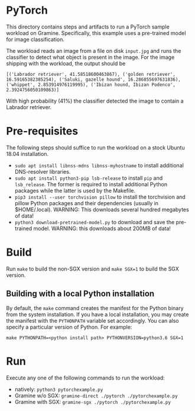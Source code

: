 # PyTorch

This directory contains steps and artifacts to run a PyTorch sample workload on
Gramine. Specifically, this example uses a pre-trained model for image
classification.

The workload reads an image from a file on disk `input.jpg` and runs the
classifier to detect what object is present in the image. For the image shipping
with the workload, the output should be

```
[('Labrador retriever', 41.58518600463867), ('golden retriever', 16.59165382385254), ('Saluki, gazelle hound', 16.286855697631836), ('whippet', 2.853914976119995), ('Ibizan hound, Ibizan Podenco', 2.3924756050109863)]
```

With high probability (41%) the classifier detected the image to contain a
Labrador retriever.

# Pre-requisites

The following steps should suffice to run the workload on a stock Ubuntu 18.04
installation.

- `sudo apt install libnss-mdns libnss-myhostname` to install additional
  DNS-resolver libraries.
- `sudo apt install python3-pip lsb-release` to install `pip` and `lsb_release`.
  The former is required to install additional Python packages while the latter
is used by the Makefile.
- `pip3 install --user torchvision pillow` to install the torchvision and pillow
  Python packages and their dependencies (usually in $HOME/.local). WARNING:
This downloads several hundred megabytes of data!
- `python3 download-pretrained-model.py` to download and save the pre-trained
  model.  WARNING: this downloads about 200MB of data!

# Build

Run `make` to build the non-SGX version and `make SGX=1` to build the SGX
version.

## Building with a local Python installation

By default, the `make` command creates the manifest for the Python binary from
the system installation. If you have a local installation, you may create the
manifest with the `PYTHONPATH` variable set accordingly. You can also specify a
particular version of Python. For example:

```
make PYTHONPATH=<python install path> PYTHONVERSION=python3.6 SGX=1
```

# Run

Execute any one of the following commands to run the workload:

- natively: `python3 pytorchexample.py`
- Gramine w/o SGX: `gramine-direct ./pytorch ./pytorchexample.py`
- Gramine with SGX: `gramine-sgx ./pytorch ./pytorchexample.py`
